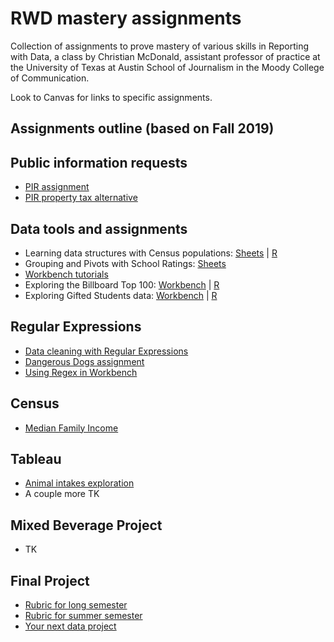# RWD mastery assignments

Collection of assignments to prove mastery of various skills in Reporting with Data, a class by Christian McDonald, assistant professor of practice at the University of Texas at Austin School of Journalism in the Moody College of Communication.

Look to Canvas for links to specific assignments.

## Assignments outline (based on Fall 2019)

## Public information requests

- [PIR assignment](pir/README.md)
- [PIR property tax alternative](pir/property-records.md)

## Data tools and assignments

- Learning data structures with Census populations: [Sheets](census-county-populations/rubric-gs.md) | [R](census-county-populations/rubric-r.md)
- Grouping and Pivots with School Ratings: [Sheets](ed-school-ratings/rubric-gs.md)
- [Workbench tutorials](workbench-tutorials/)
- Exploring the Billboard Top 100: [Workbench](billboard-hits/rubric-wb.md) | [R](billboard-hits/rubric-r.md)
- Exploring Gifted Students data: [Workbench](ed-gifted-students/rubric-wb.md) | [R](ed-gifted-students/rubric-r.md)

## Regular Expressions

- [Data cleaning with Regular Expressions](https://docs.google.com/document/d/1DvAM4lnGJLefo9skD8GgM-_9S1BEhpjJfV86yhJavI0/edit#heading=h.crhjhbmzwwfl)
- [Dangerous Dogs assignment](regular-expressions/rubric-regex101.md)
- [Using Regex in Workbench](regular-expressions/rubric-wb.md)

## Census

- [Median Family Income](census-median-income/)

## Tableau

- [Animal intakes exploration](austin-animal-center/rubric-tableau.md)
- A couple more TK

## Mixed Beverage Project

- TK

## Final Project

- [Rubric for long semester](final-project/rubric-long-session.md)
- [Rubric for summer semester](final-project/rubric-summer.md)
- [Your next data project](final-project/rubric-next-project.md)
